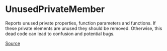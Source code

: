 # UnusedPrivateMember

Reports unused private properties, function parameters and functions.
If these private elements are unused they should be removed. Otherwise, this dead code
can lead to confusion and potential bugs.


[Source](https://arturbosch.github.io/detekt/style.html#unusedprivatemember)
